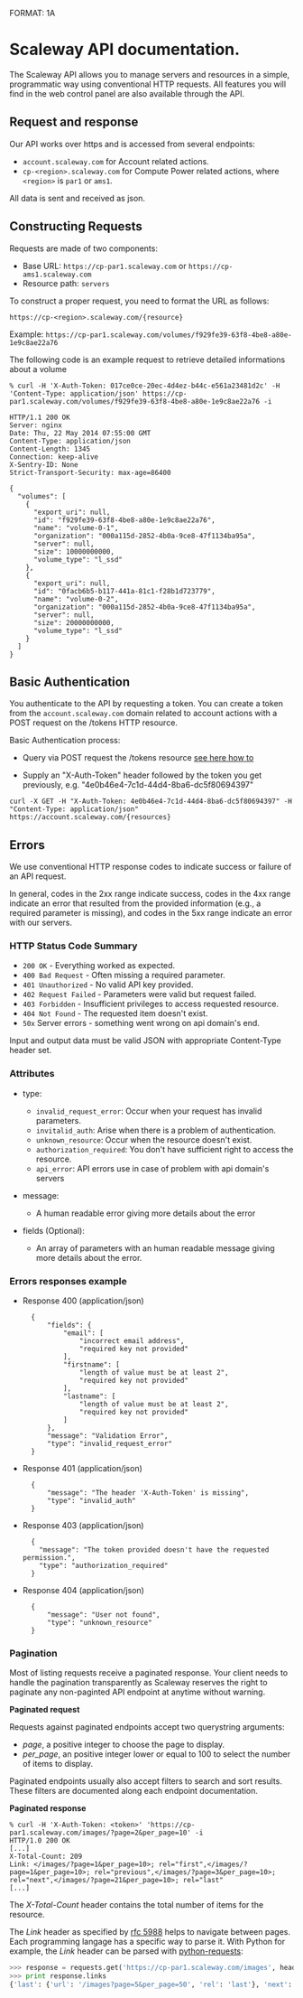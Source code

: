FORMAT: 1A

# Scaleway API documentation.

The Scaleway API allows you to manage servers and resources in a simple, programmatic way using conventional HTTP requests. 
All features you will find in the web control panel are also available through the API.

## Request and response

Our API works over https and is accessed from several endpoints:

- `account.scaleway.com` for Account related actions.
- `cp-<region>.scaleway.com` for Compute Power related actions, where
  `<region>` is `par1` or `ams1`.

All data is sent and received as json.

## Constructing Requests

Requests are made of two components:

- Base URL: `https://cp-par1.scaleway.com` or `https://cp-ams1.scaleway.com`
- Resource path: `servers`

To construct a proper request, you need to format the URL as follows:

`https://cp-<region>.scaleway.com/{resource}`

Example: `https://cp-par1.scaleway.com/volumes/f929fe39-63f8-4be8-a80e-1e9c8ae22a76`

The following code is an example request to retrieve detailed informations about a volume

```
% curl -H 'X-Auth-Token: 017ce0ce-20ec-4d4ez-b44c-e561a23481d2c' -H 'Content-Type: application/json' https://cp-par1.scaleway.com/volumes/f929fe39-63f8-4be8-a80e-1e9c8ae22a76 -i

HTTP/1.1 200 OK
Server: nginx
Date: Thu, 22 May 2014 07:55:00 GMT
Content-Type: application/json
Content-Length: 1345
Connection: keep-alive
X-Sentry-ID: None
Strict-Transport-Security: max-age=86400

{
  "volumes": [
    {
      "export_uri": null,
      "id": "f929fe39-63f8-4be8-a80e-1e9c8ae22a76",
      "name": "volume-0-1",
      "organization": "000a115d-2852-4b0a-9ce8-47f1134ba95a",
      "server": null,
      "size": 10000000000,
      "volume_type": "l_ssd"
    },
    {
      "export_uri": null,
      "id": "0facb6b5-b117-441a-81c1-f28b1d723779",
      "name": "volume-0-2",
      "organization": "000a115d-2852-4b0a-9ce8-47f1134ba95a",
      "server": null,
      "size": 20000000000,
      "volume_type": "l_ssd"
    }
  ]
}
```

## Basic Authentication

You authenticate to the API by requesting a token. You can create a token from the `account.scaleway.com` domain related to account actions with a POST request on the /tokens HTTP resource.

Basic Authentication process:

- Query via POST request the /tokens resource [see here how to](https://developer.scaleway.com/#tokens-tokens-post)

- Supply an "X-Auth-Token" header followed by the token you get previously, e.g. "4e0b46e4-7c1d-44d4-8ba6-dc5f80694397"

```
curl -X GET -H "X-Auth-Token: 4e0b46e4-7c1d-44d4-8ba6-dc5f80694397" -H "Content-Type: application/json" https://account.scaleway.com/{resources}
```

## Errors

We use conventional HTTP response codes to indicate success or failure of an API request.

In general, codes in the 2xx range indicate success, codes in the 4xx range indicate an error that resulted from the provided information (e.g., a required parameter is missing), and codes in the 5xx range indicate an error with our servers.

### HTTP Status Code Summary

- `200 OK` - Everything worked as expected.
- `400 Bad Request` - Often missing a required parameter.
- `401 Unauthorized` - No valid API key provided.
- `402 Request Failed` - Parameters were valid but request failed.
- `403 Forbidden` - Insufficient privileges to access requested resource.
- `404 Not Found` - The requested item doesn't exist.
- `50x` Server errors - something went wrong on api domain's end.

Input and output data must be valid JSON with appropriate Content-Type header set.

### Attributes

- type:

  - `invalid_request_error`: Occur when your request has invalid parameters.
  - `invitalid_auth`: Arise when there is a problem of authentication.
  - `unknown_resource`: Occur when the resource doesn't exist.
  - `authorization_required`: You don't have sufficient right to access the resource.
  - `api_error`: API errors use in case of problem with api domain's servers

- message:

  - A human readable error giving more details about the error

- fields (Optional):

  - An array of parameters with an human readable message giving more details about the error.

### Errors responses example

+ Response 400 (application/json)

        {
            "fields": {
                "email": [
                    "incorrect email address",
                    "required key not provided"
                ],
                "firstname": [
                    "length of value must be at least 2",
                    "required key not provided"
                ],
                "lastname": [
                    "length of value must be at least 2",
                    "required key not provided"
                ]
            },
            "message": "Validation Error",
            "type": "invalid_request_error"
        }

+ Response 401 (application/json)

        {
            "message": "The header 'X-Auth-Token' is missing",
            "type": "invalid_auth"
        }

+ Response 403 (application/json)

        {
          "message": "The token provided doesn't have the requested permission.",
          "type": "authorization_required"
        }

+ Response 404 (application/json)

        {
            "message": "User not found",
            "type": "unknown_resource"
        }

### Pagination

Most of listing requests receive a paginated response. Your client needs to
handle the pagination transparently as Scaleway reserves the right to paginate
any non-paginted API endpoint at anytime without warning.


**Paginated request**

Requests against paginated endpoints accept two querystring arguments:

* *page*, a positive integer to choose the page to display.
* *per_page*, an positive integer lower or equal to 100 to select the number of
  items to display.

Paginated endpoints usually also accept filters to search and sort results.
These filters are documented along each endpoint documentation.

**Paginated response**

```
% curl -H 'X-Auth-Token: <token>' 'https://cp-par1.scaleway.com/images/?page=2&per_page=10' -i
HTTP/1.0 200 OK
[...]
X-Total-Count: 209
Link: </images/?page=1&per_page=10>; rel="first",</images/?page=1&per_page=10>; rel="previous",</images/?page=3&per_page=10>; rel="next",</images/?page=21&per_page=10>; rel="last"
[...]
```

The *X-Total-Count* header contains the total number of items for the resource.

The *Link* header as specified by [rfc
5988](https://tools.ietf.org/html/rfc5988) helps to navigate between pages.
Each programming langage has a specific way to parse it. With Python for
example, the *Link* header can be parsed with
[python-requests](http://docs.python-requests.org/en/master/):

```python
>>> response = requests.get('https://cp-par1.scaleway.com/images', headers={'X-Auth-Token': '<token>'})
>>> print response.links
{'last': {'url': '/images?page=5&per_page=50', 'rel': 'last'}, 'next': {'url': '/images?page=2&per_page=50', 'rel': 'next'}}
```
